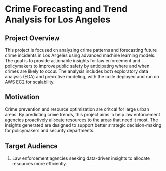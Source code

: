 # Crime Forecasting and Trend Analysis for Los Angeles


## Project Overview
This project is focused on analyzing crime patterns and forecasting future crime incidents in Los Angeles using advanced machine learning models. The goal is to provide actionable insights for law enforcement and policymakers to improve public safety by anticipating where and when crimes are likely to occur. The analysis includes both exploratory data analysis (EDA) and predictive modeling, with the code deployed and run on AWS EC2 for scalability.

## Motivation
Crime prevention and resource optimization are critical for large urban areas. By predicting crime trends, this project aims to help law enforcement agencies proactively allocate resources to the areas that need it most. The insights generated are designed to support better strategic decision-making for policymakers and security departments.

## Target Audience
1. Law enforcement agencies seeking data-driven insights to allocate resources more efficiently.

